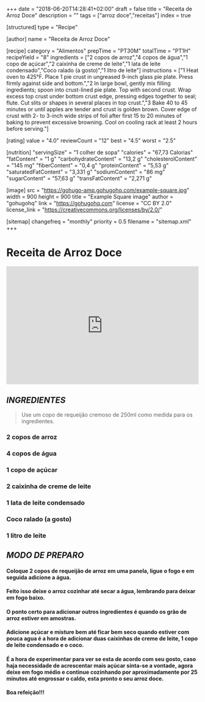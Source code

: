 +++
date = "2018-06-20T14:28:41+02:00"
draft = false
title = "Receita de Arroz Doce"
description = ""
tags = ["arroz doce","receitas"]
index = true

[structured]
    type = "Recipe"

[author]
    name = "Receita de Arroz Doce"

[recipe]
    category = "Alimentos"
    prepTime = "PT30M"
    totalTime = "PT1H"
    recipeYield = "8"
    ingredients = ["2 copos de arroz","4 copos de água","1 copo de açúcar","2 caixinha de creme de leite","1 lata de leite condensado","Coco ralado (a gosto)","1 litro de leite"]
    instructions = ["1 Heat oven to 425°F. Place 1 pie crust in ungreased 9-inch glass pie plate. Press firmly against side and bottom.","2 In large bowl, gently mix filling ingredients; spoon into crust-lined pie plate. Top with second crust. Wrap excess top crust under bottom crust edge, pressing edges together to seal; flute. Cut slits or shapes in several places in top crust.","3 Bake 40 to 45 minutes or until apples are tender and crust is golden brown. Cover edge of crust with 2- to 3-inch wide strips of foil after first 15 to 20 minutes of baking to prevent excessive browning. Cool on cooling rack at least 2 hours before serving."]

[rating]
    value = "4.0"
    reviewCount = "12"
    best = "4.5"
    worst = "2.5"

[nutrition]
    "servingSize" = "1 colher de sopa"
    "calories" = "67,73 Calorias"
    "fatContent" = "1 g"
    "carbohydrateContent" = "13,2 g"
    "cholesterolContent" = "145 mg"
    "fiberContent" = "0,4 g"
    "proteinContent" = "5,53 g"
    "saturatedFatContent" = "3,331 g"
    "sodiumContent" = "86 mg"
    "sugarContent" = "57,63 g"
    "transFatContent" = "2,271 g"

[image]
    src = "https://gohugo-amp.gohugohq.com/example-square.jpg"
    width = 900
    height = 900
    title = "Example Square image"
    author = "gohugohq"
    link = "https://gohugohq.com"
    license = "CC BY 2.0"
    license_link = "https://creativecommons.org/licenses/by/2.0/"

[sitemap]
  changefreq = "monthly"
  priority = 0.5
  filename = "sitemap.xml"
+++

# Receita de Arroz Doce


<div class="videoWrapper" style="position:relative;padding-bottom: 56.25%; /* 16:9 */ padding-top: 25px;height: 0;">
    <!-- Copy & Pasted from YouTube -->
    <iframe style="position: absolute;top: 0;left: 0;width: 100%;height: 100%;" src="http://www.youtube.com/embed/rsv3IpgKOWA?rel=0&amp;showinfo=0" frameborder="0" allow="autoplay; encrypted-media" allowfullscreen></iframe>
</div>

## *INGREDIENTES*

>Use um copo de requeijão cremoso de 250ml como medida para os ingredientes.

### **2 copos de arroz**
### **4 copos de água**
### **1 copo de açúcar**
### **2 caixinha de creme de leite**
### **1 lata de leite condensado**
### **Coco ralado (a gosto)**
### **1 litro de leite**

## *MODO DE PREPARO*
#### <p>Coloque 2 copos de requeijão de arroz em uma panela, ligue o fogo e em seguida adicione a água.</p>
#### <p>Feito isso deixe o arroz cozinhar até secar a água, lembrando para deixar em fogo baixo.</p>
#### <p>O ponto certo para adicionar outros ingredientes é quando os grão de arroz estiver em amostras.</p>
#### <p>Adicione açúcar e misture bem até ficar bem seco quando estiver com pouca agua é a hora de adicionar duas  caixinhas de creme de leite, 1 copo de leite condensado e o coco.</p>
#### <p>É a hora de experimentar para ver se esta de acordo com seu gosto, caso haja necessidade de acrescentar mais açúcar sinta-se a vontade, agora deixe em fogo médio e continue cozinhando por aproximadamente por 25 minutos até engrossar o caldo, esta pronto o seu arroz doce.</p>
**Boa refeição!!!**
